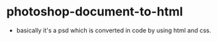 # photoshop-document-to-html
- basically it's a psd which is converted in code by using html and css.
